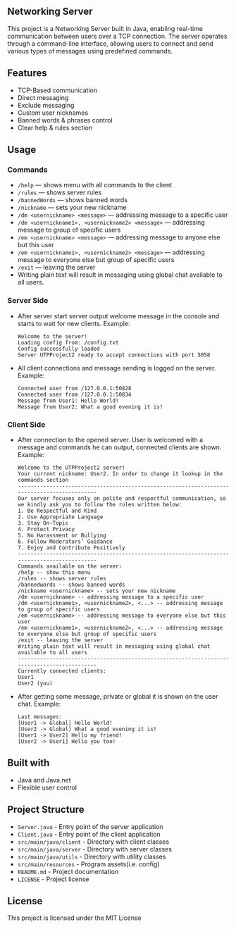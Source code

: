 ## Networking Server
This project is a Networking Server built in Java, enabling real-time communication between users over a TCP connection. 
The server operates through a command-line interface, allowing users to connect and send various types of messages using predefined commands.

## Features
- TCP-Based communication
- Direct messaging
- Exclude messaging
- Custom user nicknames
- Banned words & phrases control
- Clear help & rules section

## Usage
### Commands
- `/help` — shows menu with all commands to the client
- `/rules` — shows server rules
- `/bannedWords` — shows banned words
- `/nickname` — sets your new nickname
- `/dm <usernickname> <message>` — addressing message to a specific user
- `/dm <usernickname1>, <usernickname2> <message>` — addressing message to group of specific users
- `/em <usernickname> <message>` — addressing message to anyone else but this user
- `/em <usernickname1>, <usernickname2> <message>` — addressing message to everyone else but group of specific users
- `/exit` — leaving the server
- Writing plain text will result in messaging using global chat available to all users.
### Server Side
- After server start server output welcome message in the console and starts to wait for new clients. Example:
    ```
    Welcome to the server!
    Loading config from: /config.txt
    Config successfully loaded
    Server UTPProject2 ready to accept connections with port 5058
    ```
- All client connections and message sending is logged on the server. Example:
    ```
    Connected user from /127.0.0.1:50828
    Connected user from /127.0.0.1:50834
    Message from User1: Hello World!
    Message from User2: What a good evening it is!
    ```
### Client Side
- After connection to the opened server. User is welcomed with a message and commands he can output, connected clients are shown. Example:
    ```
    Welcome to the UTPProject2 server!
    Your current nickname: User2. In order to change it lookup in the commands section
    --------------------------------------------------------------------------------------------
    Our server focuses only on polite and respectful communication, so
    we kindly ask you to follow the rules written below:
    1. Be Respectful and Kind
    2. Use Appropriate Language
    3. Stay On-Topic
    4. Protect Privacy
    5. No Harassment or Bullying
    6. Follow Moderators’ Guidance
    7. Enjoy and Contribute Positively
    --------------------------------------------------------------------------------------------
    Commands available on the server:
    /help -- show this menu
    /rules -- shows server rules
    /bannedwords -- shows banned words
    /nickname <usernickname> -- sets your new nickname
    /dm <usernickname> -- addressing message to a specific user
    /dm <usernickname1>, <usernickname2>, <...> -- addressing message to group of specific users
    /em <usernickname> -- addressing message to everyone else but this user
    /em <usernickname1>, <usernickname2>, <...> -- addressing message to everyone else but group of specific users
    /exit -- leaving the server
    Writing plain text will result in messaging using global chat available to all users
    --------------------------------------------------------------------------------------------
    Currently connected clients:
    User1
    User2 (you)
    ```
- After getting some message, private or global it is shown on the user chat. Example:
    ```
    Last messages:
    [User1 -> Global] Hello World!
    [User2 -> Global] What a good evening it is!
    [User1 -> User2] Hello my friend!
    [User2 -> User1] Hello you too!
    ```

## Built with
- Java and Java.net
- Flexible user control

## Project Structure
- `Server.java` - Entry point of the server application
- `Client.java` - Entry point of the client application
- `src/main/java/client` - Directory with client classes
- `src/main/java/server` - Directory with server classes
- `src/main/java/utils` - Directory with utility classes
- `src/main/resources` - Program assets(i.e. config)
- `README.md` - Project documentation
- `LICENSE` - Project license
  
## License
This project is licensed under the MIT License

